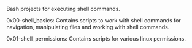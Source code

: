 Bash projects for executing shell commands.

0x00-shell_basics: Contains scripts to work with shell commands for navigation, manipulating files and working with shell commands.

0x01-shell_permissions: Contains scripts for various linux permissions.
